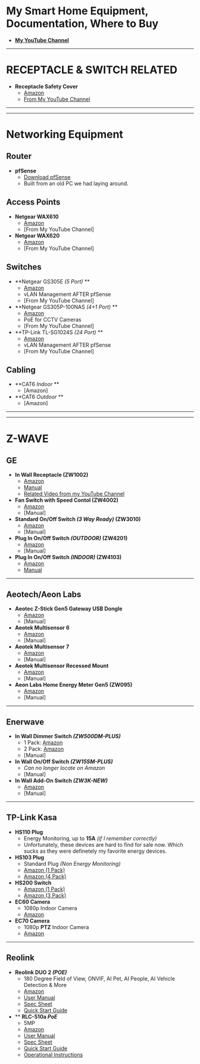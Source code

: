 # My Smart Home Equipment, Documentation, Where to Buy
- **[My YouTube Channel](https://www.youtube.com/@morgansmodifications)**
___
# **RECEPTACLE & SWITCH RELATED**
- **Receptacle Safety Cover**
  - [Amazon](https://www.amazon.com/gp/product/B007IUOG5A/)
  - [From My YouTube Channel](https://youtu.be/BoiBjb1yXNE)
___
___
# Networking Equipment
## **Router**
- **pfSense**
  - [Download pfSense](https://www.pfsense.org/download/)
  - Built from an old PC we had laying around.
## **Access Points**
- **Netgear WAX610**
  - [Amazon](https://www.amazon.com/NETGEAR-Wireless-Access-Point-WAX610/dp/B08D3693SV/)
  - [From My YouTube Channel]
- **Netgear WAX620**
  - [Amazon](https://www.amazon.com/NETGEAR-Wireless-Access-Point-WAX610/dp/B0916KDL3Q/)
  - [From My YouTube Channel]
## **Switches**
- **Netgear GS305E *(5 Port)* **
  - [Amazon](https://www.amazon.com/gp/product/B07PJ7XZ7X)
  - vLAN Management AFTER pfSense
  - [From My YouTube Channel]
- **Netgear GS305P-100NAS *(4+1 Port)* **
  - [Amazon](https://www.amazon.com/gp/product/B01MRO4M73/)
  - PoE for CCTV Cameras
  - [From My YouTube Channel]
- **TP-Link TL-SG1024S *(24 Port)* **
  - [Amazon](https://www.amazon.com/gp/product/B0779R9LJ3/)
  - vLAN Management AFTER pfSense
  - [From My YouTube Channel]
## **Cabling**
- **CAT6 *Indoor* **
  - [Amazon]
- **CAT6 *Outdoor* **
  - [Amazon]
___
___
# Z-WAVE
## **GE**
- **In Wall Receptacle (ZW1002)**
  - [Amazon](https://www.amazon.com/Enbrighten-55256-Receptacle-Assistant-Tamper-Resistant/dp/B07361JZ2H)
  - [Manual](https://github.com/Steven-D-Morgan/Morgans_Modifications/blob/main/Resources/Manuals/GE_ZW1002.pdf)
  - [Related Video from my YouTube Channel](https://youtu.be/BoiBjb1yXNE)
- **Fan Switch with Speed Contol (ZW4002)**
  - [Amazon](https://www.amazon.com/GE-Enbrighten-Required-SmartThings-14287/dp/B06XTKQTTV/)
  - [Manual]
- **Standard On/Off Switch *(3 Way Ready)* (ZW3010)**
  - [Amazon](https://www.amazon.com/GE-Enbrighten-SimpleWire-SmartThings-46201/dp/B07RRBT6W5/)
  - [Manual]
- **Plug In On/Off Switch *(OUTDOOR)* (ZW4201)**
  - [Amazon](https://www.amazon.com/GE-14298-Enbrighten-Weather-Resistant-Assistant/dp/B07VFQBBJS/)
  - [Manual]
- **Plug In On/Off Switch *(INDOOR)* (ZW4103)**
  - [Amazon](https://www.amazon.com/GE-Enbrighten-Appliances-SmartThings-28169/dp/B004AMB3CI)
  - [Manual](https://github.com/Steven-D-Morgan/Morgans_Modifications/blob/main/Resources/Manuals/GE_ZW4103.pdf)
___
## **Aeotech/Aeon Labs**
- **Aeotec Z-Stick Gen5 Gateway USB Dongle**
  - [Amazon](https://www.amazon.com/Aeotec-Z-Stick-Z-Wave-create-gateway/dp/B00X0AWA6E/)
  - [Manual]
- **Aeotek Multisensor 6**
  - [Amazon](https://www.amazon.com/Aeotec-Multisensor-temperature-humidity-vibration/dp/B0151Z8ZQY)
  - [Manual]
- **Aeotek Multisensor 7**
  - [Amazon](https://www.amazon.com/MultiSensor-Temperature-SmartStart-Compatible-Smartthings/dp/B08XHZP7NV)
  - [Manual]
- **Aeotek Multisensor Recessed Mount**
  - [Amazon](https://www.amazon.com/MultiSensor-Recessor-ceiling-installation-accessory/dp/B017DV4OV4/)
  - [Manual]
- **Aeon Labs Home Energy Meter Gen5 (ZW095)**
  - [Amazon](https://www.amazon.com/Aeotec-Aeon-Labs-ZW095-ZW095/dp/B00XD8WZX6/)
  - [Manual]
___
## **Enerwave**
- **In Wall Dimmer Switch *(ZW500DM-PLUS)***
  - 1 Pack: [Amazon](https://www.amazon.com/ENERWAVE-Automation-Required-Interchangeable-ZW500DM-PLUS/dp/B079C3R3XV)
  - 2 Pack: [Amazon](https://www.amazon.com/ENERWAVE-Automation-Monitor-Required-ZW500DM-PLUS/dp/B07FLT4W54/)
  - [Manual]
- **In Wall On/Off Switch *(ZW15SM-PLUS)***
  - *Can no longer locate on Amazon*
  - [Manual]
- **In Wall Add-On Switch *(ZW3K-NEW)***
  - [Amazon](https://www.amazon.com/Enerwave-ZW3k-NEW-Automation-standalone-Interchangeable/dp/B01G7MFO2I/)
  - [Manual]
___
## **TP-Link Kasa**
- **HS110 Plug**
  - Energy Monitoring, up to **15A** *(if I remember correctly)*
  - Unfortunately, these devices are hard to find for sale now. Which sucks as they were definetely my favorite energy devices.
- **HS103 Plug**
  - Standard Plug *(Non Energy Monitoring)*
  - [Amazon (1 Pack)](https://a.co/d/gvfJrmK)
  - [Amazon (4 Pack)](https://a.co/d/4n06HZW)
- **HS200 Switch**
  - [Amazon (1 Pack)](https://a.co/d/8vHEOKt)
  - [Amazon (3 Pack)](https://a.co/d/hy9aZ6m)
- **EC60 Camera**
  - 1080p Indoor Camera
  - [Amazon](https://a.co/d/7kOt8SP)
- **EC70 Camera**
  - 1080p **PTZ** Indoor Camera
  - [Amazon](https://a.co/d/i3LNvE6)
___
## **Reolink**
- **Reolink DUO 2 *(POE)***
  - 180 Degree Field of View, ONVIF, AI Pet, AI People, AI Vehicle Detection & More
  - [Amazon](https://a.co/d/23YJqvD)
  - [User Manual](https://m.media-amazon.com/images/I/B1fTbqgfB7S.pdf)
  - [Spec Sheet](https://m.media-amazon.com/images/I/618lTfOXC9L.pdf)
  - [Quick Start Guide](https://m.media-amazon.com/images/I/B1ulPYTU1LL.pdf)
- ** **RLC-510a *PoE***
  - 5MP
  - [Amazon](https://a.co/d/88GEvti)
  - [User Manual](https://m.media-amazon.com/images/I/B1fTbqgfB7S.pdf)
  - [Spec Sheet](https://m.media-amazon.com/images/I/618lTfOXC9L.pdf)
  - [Quick Start Guide](https://m.media-amazon.com/images/I/71190mBACtL.pdf)
  - [Operational Instructions](https://m.media-amazon.com/images/I/914rwbMf98L.pdf)
